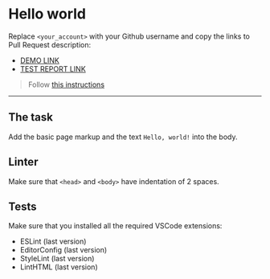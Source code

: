 # Hello world

Replace `<your_account>` with your Github username and copy the links to Pull Request description:
- [DEMO LINK](https://AnatoliiMarushchak.github.io/layout_hello-world/)
- [TEST REPORT LINK](https://AnatoliiMarushchak.github.io/layout_hello-world/report/html_report/)

> Follow [this instructions](https://mate-academy.github.io/layout_task-guideline/#how-to-solve-the-layout-tasks-on-github)
___

## The task

Add the basic page markup and the text `Hello, world!` into the body.

## Linter

Make sure that `<head>` and `<body>` have indentation of 2 spaces.

## Tests

Make sure that you installed all the required VSCode extensions:

- ESLint (last version)
- EditorConfig (last version)
- StyleLint (last version)
- LintHTML (last version)
